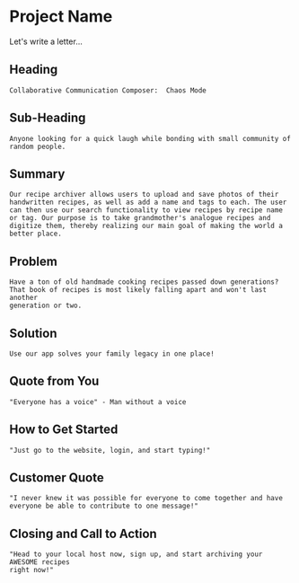 # Project Name #

Let's write a letter...

<!--
> This material was originally posted [here](http://www.quora.com/What-is-Amazons-approach-to-product-development-and-product-management). It is reproduced here for posterities sake.

There is an approach called "working backwards" that is widely used at Amazon. They work backwards from the customer, rather than starting with an idea for a product and trying to bolt customers onto it. While working backwards can be applied to any specific product decision, using this approach is especially important when developing new products or features.

For new initiatives a product manager typically starts by writing an internal press release announcing the finished product. The target audience for the press release is the new/updated product's customers, which can be retail customers or internal users of a tool or technology. Internal press releases are centered around the customer problem, how current solutions (internal or external) fail, and how the new product will blow away existing solutions.

If the benefits listed don't sound very interesting or exciting to customers, then perhaps they're not (and shouldn't be built). Instead, the product manager should keep iterating on the press release until they've come up with benefits that actually sound like benefits. Iterating on a press release is a lot less expensive than iterating on the product itself (and quicker!).

If the press release is more than a page and a half, it is probably too long. Keep it simple. 3-4 sentences for most paragraphs. Cut out the fat. Don't make it into a spec. You can accompany the press release with a FAQ that answers all of the other business or execution questions so the press release can stay focused on what the customer gets. My rule of thumb is that if the press release is hard to write, then the product is probably going to suck. Keep working at it until the outline for each paragraph flows.

Oh, and I also like to write press-releases in what I call "Oprah-speak" for mainstream consumer products. Imagine you're sitting on Oprah's couch and have just explained the product to her, and then you listen as she explains it to her audience. That's "Oprah-speak", not "Geek-speak".

Once the project moves into development, the press release can be used as a touchstone; a guiding light. The product team can ask themselves, "Are we building what is in the press release?" If they find they're spending time building things that aren't in the press release (overbuilding), they need to ask themselves why. This keeps product development focused on achieving the customer benefits and not building extraneous stuff that takes longer to build, takes resources to maintain, and doesn't provide real customer benefit (at least not enough to warrant inclusion in the press release).
 -->

## Heading ##
    Collaborative Communication Composer:  Chaos Mode
## Sub-Heading ##
    Anyone looking for a quick laugh while bonding with small community of
    random people.
## Summary ##
    Our recipe archiver allows users to upload and save photos of their handwritten recipes, as well as add a name and tags to each. The user can then use our search functionality to view recipes by recipe name or tag. Our purpose is to take grandmother's analogue recipes and digitize them, thereby realizing our main goal of making the world a better place.
## Problem ##
    Have a ton of old handmade cooking recipes passed down generations?
    That book of recipes is most likely falling apart and won't last another
    generation or two.
## Solution ##
    Use our app solves your family legacy in one place!
## Quote from You ##
    "Everyone has a voice" - Man without a voice
## How to Get Started ##
    "Just go to the website, login, and start typing!"
## Customer Quote ##
    "I never knew it was possible for everyone to come together and have
    everyone be able to contribute to one message!"
## Closing and Call to Action ##
    "Head to your local host now, sign up, and start archiving your AWESOME recipes
    right now!"
